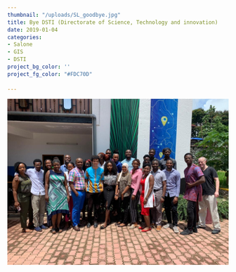 ```yaml
---
thumbnail: "/uploads/SL_goodbye.jpg"
title: Bye DSTI (Directorate of Science, Technology and innovation)
date: 2019-01-04
categories:
- Salone
- GIS
- DSTI
project_bg_color: ''
project_fg_color: "#FDC70D"

---
```

![](/uploads/SL_goodbye.jpg)